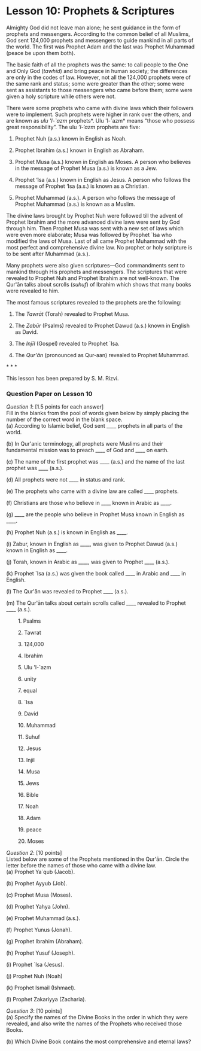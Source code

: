 Lesson 10: Prophets & Scriptures
================================

Almighty God did not leave man alone; he sent guidance in the form of
prophets and messengers. According to the common belief of all Muslims,
God sent 124,000 prophets and messengers to guide mankind in all parts
of the world. The first was Prophet Adam and the last was Prophet
Muhammad (peace be upon them both).

The basic faith of all the prophets was the same: to call people to the
One and Only God (*tawhīd*) and bring peace in human society; the
differences are only in the codes of law. However, not all the 124,000
prophets were of the same rank and status; some were greater than the
other; some were sent as assistants to those messengers who came before
them; some were given a holy scripture while others were not.

There were some prophets who came with divine laws which their followers
were to implement. Such prophets were higher in rank over the others,
and are known as *ulu 'l-\`azm* prophets*. Ulu 'l-\`azm* means “those
who possess great responsibility”. The ulu *’l-‘azm* prophets are five:

1. Prophet Nuh (a.s.) known in English as Noah.

2. Prophet Ibrahim (a.s.) known in English as Abraham.

3. Prophet Musa (a.s.) known in English as Moses. A person who believes
in the message of Prophet Musa (a.s.) is known as a Jew.

4. Prophet ‘Isa (a.s.) known in English as Jesus. A person who follows
the message of Prophet ‘Isa (a.s.) is known as a Christian.

5. Prophet Muhammad (a.s.). A person who follows the message of Prophet
Muhammad (a.s.) is known as a Muslim.

The divine laws brought by Prophet Nuh were followed till the advent of
Prophet Ibrahim and the more advanced divine laws were sent by God
through him. Then Prophet Musa was sent with a new set of laws which
were even more elaborate; Musa was followed by Prophet \`Isa who
modified the laws of Musa. Last of all came Prophet Muhammad with the
most perfect and comprehensive divine law. No prophet or holy scripture
is to be sent after Muhammad (a.s.).

Many prophets were also given scriptures—God commandments sent to
mankind through His prophets and messengers. The scriptures that were
revealed to Prophet Nuh and Prophet Ibrahim are not well-known. The
Qur'ān talks about scrolls (*suhuf*) of Ibrahim which shows that many
books were revealed to him.

The most famous scriptures revealed to the prophets are the following:  
 1. The *Tawrāt* (Torah) revealed to Prophet Musa.

2. The *Zabūr* (Psalms) revealed to Prophet Dawud (a.s.) known in
English as David.

3. The *Injīl* (Gospel) revealed to Prophet \`Isa.

4. The *Qur'ān* (pronounced as Qur-aan) revealed to Prophet Muhammad.

\* \* \*

This lesson has been prepared by S. M. Rizvi.

### Question Paper on Lesson 10

*Question 1*: [1.5 points for each answer]  
 Fill in the blanks from the pool of words given below by simply placing
the number of the correct word in the blank space.  
 (a) According to Islamic belief, God sent \_\_\_\_ prophets in all
parts of the world.

(b) In Qur'anic terminology, all prophets were Muslims and their
fundamental mission was to preach \_\_\_\_ of God and \_\_\_\_ on earth.

(c) The name of the first prophet was \_\_\_\_ (a.s.) and the name of
the last prophet was \_\_\_\_ (a.s.).

(d) All prophets were not \_\_\_\_ in status and rank.

(e) The prophets who came with a divine law are called \_\_\_\_
prophets.

(f) Christians are those who believe in \_\_\_\_ known in Arabic as
\_\_\_\_.

(g) \_\_\_\_ are the people who believe in Prophet Musa known in English
as \_\_\_\_.

(h) Prophet Nuh (a.s.) is known in English as \_\_\_\_.

(i) Zabur, known in English as \_\_\_\_, was given to Prophet Dawud
(a.s.) known in English as \_\_\_\_.

(j) Torah, known in Arabic as \_\_\_\_, was given to Prophet \_\_\_\_
(a.s.).

(k) Prophet \`Isa (a.s.) was given the book called \_\_\_\_ in Arabic
and \_\_\_\_ in English.

(l) The Qur'ān was revealed to Prophet \_\_\_\_ (a.s.).

(m) The Qur'ān talks about certain scrolls called \_\_\_\_ revealed to
Prophet \_\_\_\_ (a.s.).

        1. Psalms

        2. Tawrat

        3. 124,000

        4. Ibrahim

        5. Ulu 'l-\`azm

        6. unity

        7. equal

        8. \`Isa

        9. David

        10. Muhammad

        11. Suhuf

        12. Jesus

        13. Injil

        14. Musa

        15. Jews

        16. Bible

        17. Noah

        18. Adam

        19. peace

        20. Moses

*Question 2*: [10 points]  
 Listed below are some of the Prophets mentioned in the Qur'ān. Circle
the letter before the names of those who came with a divine law.  
 (a) Prophet Ya\`qub (Jacob).

(b) Prophet Ayyub (Job).

(c) Prophet Musa (Moses).

(d) Prophet Yahya (John).

(e) Prophet Muhammad (a.s.).

(f) Prophet Yunus (Jonah).

(g) Prophet Ibrahim (Abraham).

(h) Prophet Yusuf (Joseph).

(i) Prophet \`Isa (Jesus).

(j) Prophet Nuh (Noah)

(k) Prophet Ismail (Ishmael).

(l) Prophet Zakariyya (Zacharia).

*Question 3*: [10 points]  
 (a) Specify the names of the Divine Books in the order in which they
were revealed, and also write the names of the Prophets who received
those Books.

(b) Which Divine Book contains the most comprehensive and eternal laws?


